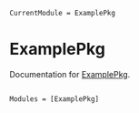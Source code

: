 ```@meta
CurrentModule = ExamplePkg
```

# ExamplePkg

Documentation for [ExamplePkg](https://github.com/artememelin/ExamplePkg.jl).

```@index
```

```@autodocs
Modules = [ExamplePkg]
```

